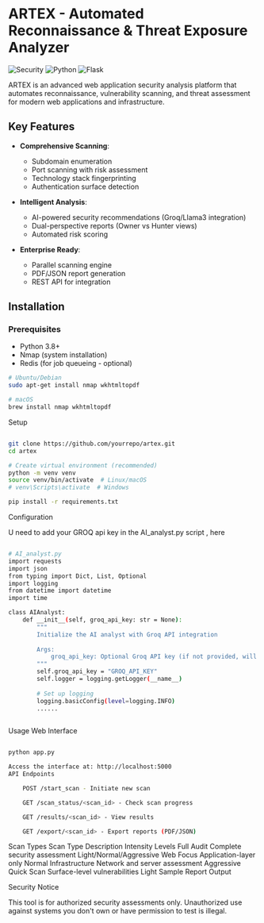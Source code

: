 # ARTEX - Automated Reconnaissance & Threat Exposure Analyzer

![Security](https://img.shields.io/badge/Security-Pentesting-blue)
![Python](https://img.shields.io/badge/Python-3.8%2B-green)
![Flask](https://img.shields.io/badge/Flask-2.3.2-lightgrey)

ARTEX is an advanced web application security analysis platform that automates reconnaissance, vulnerability scanning, and threat assessment for modern web applications and infrastructure.

## Key Features

- **Comprehensive Scanning**:
  - Subdomain enumeration
  - Port scanning with risk assessment
  - Technology stack fingerprinting
  - Authentication surface detection

- **Intelligent Analysis**:
  - AI-powered security recommendations (Groq/Llama3 integration)
  - Dual-perspective reports (Owner vs Hunter views)
  - Automated risk scoring

- **Enterprise Ready**:
  - Parallel scanning engine
  - PDF/JSON report generation
  - REST API for integration

## Installation

### Prerequisites
- Python 3.8+
- Nmap (system installation)
- Redis (for job queueing - optional)

```bash
# Ubuntu/Debian
sudo apt-get install nmap wkhtmltopdf

# macOS
brew install nmap wkhtmltopdf
```

Setup
```bash

git clone https://github.com/yourrepo/artex.git
cd artex

# Create virtual environment (recommended)
python -m venv venv
source venv/bin/activate  # Linux/macOS
# venv\Scripts\activate  # Windows

pip install -r requirements.txt

```
Configuration

U need to add your GROQ api key in the AI_analyst.py script , here

```bash

# AI_analyst.py
import requests
import json
from typing import Dict, List, Optional
import logging
from datetime import datetime
import time

class AIAnalyst:
    def __init__(self, groq_api_key: str = None):
        """
        Initialize the AI analyst with Groq API integration
        
        Args:
            groq_api_key: Optional Groq API key (if not provided, will use rule-based analysis only)
        """
        self.groq_api_key = "GROQ_API_KEY"
        self.logger = logging.getLogger(__name__)
        
        # Set up logging
        logging.basicConfig(level=logging.INFO)
        ......
        
```

Usage
Web Interface
```bash

python app.py

Access the interface at: http://localhost:5000
API Endpoints

    POST /start_scan - Initiate new scan

    GET /scan_status/<scan_id> - Check scan progress

    GET /results/<scan_id> - View results

    GET /export/<scan_id> - Export reports (PDF/JSON)
```

Scan Types
  Scan Type	Description	Intensity Levels
  Full Audit	Complete security assessment	Light/Normal/Aggressive
  Web Focus	Application-layer only	Normal
  Infrastructure	Network and server assessment	Aggressive
  Quick Scan	Surface-level vulnerabilities	Light
  Sample Report Output

Security Notice

This tool is for authorized security assessments only. Unauthorized use against systems you don't own or have permission to test is illegal.
